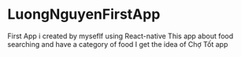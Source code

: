 # LuongNguyenFirstApp
First App i created by myseflf using React-native
This app about food searching and have a category of food
I get the idea of Chợ Tốt app

